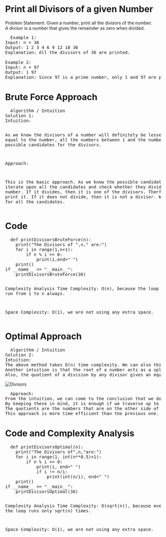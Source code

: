 <h1>Print all Divisors of a given Number</h1>
Problem Statement: Given a number, print all the divisors of the number.<br>
A divisor is a number that gives the remainder as zero when divided.

<pre>
  Example 1:
Input: n = 36
Output: 1 2 3 4 6 9 12 18 36
Explanation: All the divisors of 36 are printed.

Example 2:
Input: n = 97
Output: 1 97
Explanation: Since 97 is a prime number, only 1 and 97 are printed.
</pre>

<h1>Brute Force Approach</h1>
<pre>
  Algorithm / Intuition
Solution 1:
Intuition:

As we know the divisors of a number will definitely be lesser or equal to the number, all the numbers between 1 and the number, are the possible candidates for the divisors.

Approach:

This is the basic approach. As we know the possible candidates, we iterate upon all the candidates and check whether they divide the actual number.
If it divides, then it is one of the divisors. Therfore, we print it.
If it does not divide, then it is not a divisor. We do this for all the candidates.
</pre>

<h1>
  Code
</h1>
<pre>
  def printDivisorsBruteForce(n):
    print("The Divisors of ",n," are:")
    for i in range(1,n+1):
        if n % i == 0:
            print(i,end=" ")
    print()
if __name__ == "__main__":
    printDivisorsBruteForce(36)

    

Complexity Analysis
Time Complexity: O(n), because the loop has to run from 1 to n always.

Space Complexity: O(1), we are not using any extra space.
</pre>





<h1>Optimal Approach</h1>
<pre>
  Algorithm / Intuition
Solution 2:
Intuition:
The above method takes O(n) time complexity. We can also think of another approach. If we take a closer look, we can notice that the quotient of a division by one of the divisors is actually another divisor. Like, 4 divides 36. The quotient is 9, and 9 also divides 36.
Another intuition is that the root of a number acts as a splitting part of all the divisors of a number.
Also, the quotient of a division by any divisor gives an equivalent divisor on the other side. Like, 4 gives 9 while dividing 36. See the image below.
</pre>

![Divisors](https://github.com/samsorrahman/DSA-Python/assets/112087807/f58fff27-a79d-41ec-bbaf-2737fd33df99)


<pre>
  Approach:
From the intuition, we can come to the conclusion that we don’t need to traverse all the candidates and if we found a single divisor, we can also find another divisor(Here, we need to be careful, if the given number is a perfect square, like 36, 6 also give 6 as quotient. This is a corner case.)
By keeping these in mind, it is enough if we traverse up to the root of a number. Whenever we find a divisor, we print it and also print the quotient. If the quotient is the same, we ignore it. Because the root of a perfect square will give the same quotient as itself.
The quotients are the numbers that are on the other side of the root. So, it’s okay if we stop traversing at the root.
This approach is more time efficient than the previous one. But the output sequences are not the same. In the previous approach, we get an ordered output unlike here.
</pre>


<h1>Code and Complexity Analysis</h1>
<pre>
  def printDivisorsOptimal(n):
    print("The Divisors of",n,"are:")
    for i in range(1, int(n**0.5)+1):
        if n % i == 0:
            print(i, end=" ")
            if i != n/i:
                print(int(n/i), end=" ")
    print()
if __name__ == "__main__":
    printDivisorsOptimal(36)


  Complexity Analysis
Time Complexity: O(sqrt(n)), because every time the loop runs only sqrt(n) times.

Space Complexity: O(1), we are not using any extra space.
</pre>
